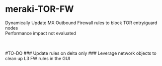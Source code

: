 # meraki-TOR-FW
Dynamically Update MX Outbound Firewall rules to block TOR entry/guard nodes
<BR> Performance impact not evaluated

  <BR><BR>
#TO-DO
    ### Update rules on delta only
    ### Leverage network objects to clean up L3 FW rules in the GUI

